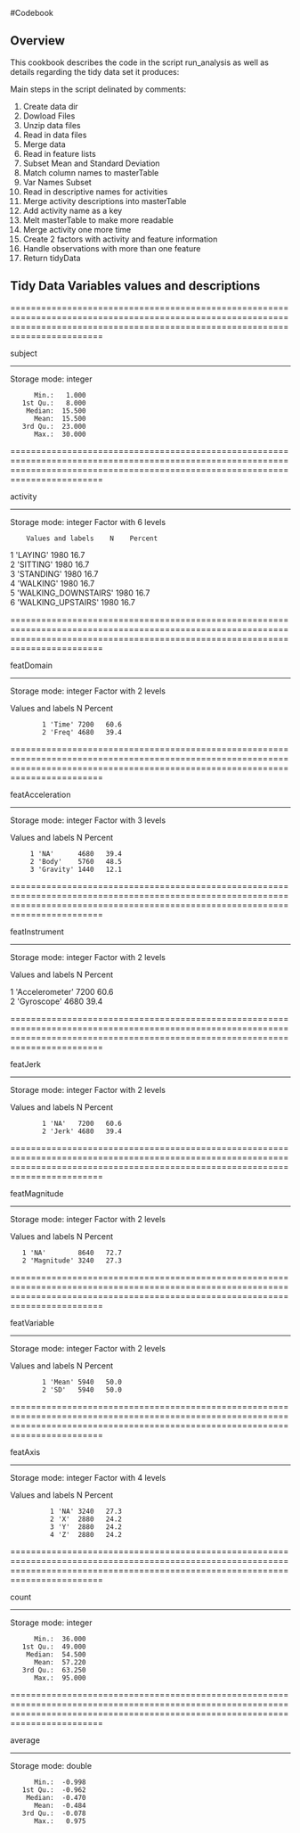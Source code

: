 #Codebook

## Overview
This cookbook describes the code in the script run_analysis as well as details regarding the tidy data set it produces:

Main steps in the script delinated by comments:

1. Create data dir
2. Dowload Files
3. Unzip data files
4. Read in data files
5. Merge data
6. Read in feature lists
7. Subset Mean and Standard Deviation
8. Match column names to masterTable
9. Var Names Subset
10. Read in descriptive names for activities
11. Merge activity descriptions into masterTable
12. Add activity name as a key
13. Melt masterTable to make more readable
14. Merge activity one more time
15. Create 2 factors with activity and feature information
16. Handle observations with more than one feature
17. Return tidyData

## Tidy Data Variables values and descriptions

====================================================================================================================================================================================

   subject

------------------------------------------------------------------------------------------------------------------------------------------------------------------------------------

   Storage mode: integer

          Min.:   1.000
       1st Qu.:   8.000
        Median:  15.500
          Mean:  15.500
       3rd Qu.:  23.000
          Max.:  30.000

====================================================================================================================================================================================

   activity

------------------------------------------------------------------------------------------------------------------------------------------------------------------------------------

   Storage mode: integer
   Factor with 6 levels

        Values and labels    N    Percent 
                                          
   1 'LAYING'             1980   16.7     
   2 'SITTING'            1980   16.7     
   3 'STANDING'           1980   16.7     
   4 'WALKING'            1980   16.7     
   5 'WALKING_DOWNSTAIRS' 1980   16.7     
   6 'WALKING_UPSTAIRS'   1980   16.7     

====================================================================================================================================================================================

   featDomain

------------------------------------------------------------------------------------------------------------------------------------------------------------------------------------

   Storage mode: integer
   Factor with 2 levels

   Values and labels    N    Percent 
                                     
            1 'Time' 7200   60.6     
            2 'Freq' 4680   39.4     

====================================================================================================================================================================================

   featAcceleration

------------------------------------------------------------------------------------------------------------------------------------------------------------------------------------

   Storage mode: integer
   Factor with 3 levels

   Values and labels    N    Percent 
                                     
         1 'NA'      4680   39.4     
         2 'Body'    5760   48.5     
         3 'Gravity' 1440   12.1     

====================================================================================================================================================================================

   featInstrument

------------------------------------------------------------------------------------------------------------------------------------------------------------------------------------

   Storage mode: integer
   Factor with 2 levels

   Values and labels    N    Percent 
                                     
   1 'Accelerometer' 7200   60.6     
   2 'Gyroscope'     4680   39.4     

====================================================================================================================================================================================

   featJerk

------------------------------------------------------------------------------------------------------------------------------------------------------------------------------------

   Storage mode: integer
   Factor with 2 levels

   Values and labels    N    Percent 
                                     
            1 'NA'   7200   60.6     
            2 'Jerk' 4680   39.4     

====================================================================================================================================================================================

   featMagnitude

------------------------------------------------------------------------------------------------------------------------------------------------------------------------------------

   Storage mode: integer
   Factor with 2 levels

   Values and labels    N    Percent 
                                     
       1 'NA'        8640   72.7     
       2 'Magnitude' 3240   27.3     

====================================================================================================================================================================================

   featVariable

------------------------------------------------------------------------------------------------------------------------------------------------------------------------------------

   Storage mode: integer
   Factor with 2 levels

   Values and labels    N    Percent 
                                     
            1 'Mean' 5940   50.0     
            2 'SD'   5940   50.0     

====================================================================================================================================================================================

   featAxis

------------------------------------------------------------------------------------------------------------------------------------------------------------------------------------

   Storage mode: integer
   Factor with 4 levels

   Values and labels    N    Percent 
                                     
              1 'NA' 3240   27.3     
              2 'X'  2880   24.2     
              3 'Y'  2880   24.2     
              4 'Z'  2880   24.2     

====================================================================================================================================================================================

   count

------------------------------------------------------------------------------------------------------------------------------------------------------------------------------------

   Storage mode: integer

          Min.:  36.000
       1st Qu.:  49.000
        Median:  54.500
          Mean:  57.220
       3rd Qu.:  63.250
          Max.:  95.000

====================================================================================================================================================================================

   average

------------------------------------------------------------------------------------------------------------------------------------------------------------------------------------

   Storage mode: double

          Min.:  -0.998
       1st Qu.:  -0.962
        Median:  -0.470
          Mean:  -0.484
       3rd Qu.:  -0.078
          Max.:   0.975